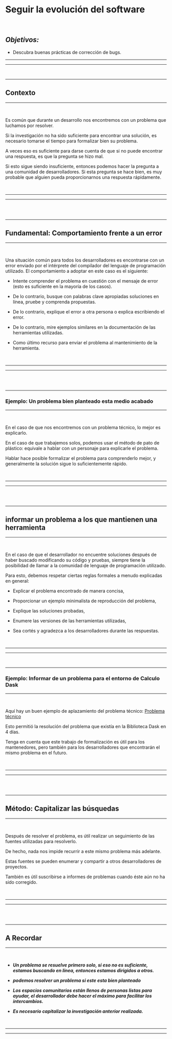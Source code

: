 # **Seguir la evolución del software**

<br>

## **_Objetivos:_**

- Descubra buenas prácticas de corrección de bugs.

---

---

<br>

---

## **Contexto**

---

<br>

Es común que durante un desarrollo nos encontremos con un problema que luchamos por resolver.

Si la investigación no ha sido suficiente para encontrar una solución, es necesario tomarse el tiempo para formalizar bien su problema.

A veces eso es suficiente para darse cuenta de que si no puede encontrar una respuesta, es que la pregunta se hizo mal.

Si esto sigue siendo insuficiente, entonces podemos hacer la pregunta a una comunidad de desarrolladores. Si esta pregunta se hace bien, es muy probable que alguien pueda proporcionarnos una respuesta rápidamente.

<br>

---

---

<br>
<br>

---

## **Fundamental: Comportamiento frente a un error**

---

<br>

Una situación común para todos los desarrolladores es encontrarse con un error enviado por el intérprete del compilador del lenguaje de programación utilizado. El comportamiento a adoptar en este caso es el siguiente:

- Intente comprender el problema en cuestión con el mensaje de error (esto es suficiente en la mayoría de los casos).

- De lo contrario, busque con palabras clave apropiadas soluciones en línea, pruebe y comprenda propuestas.

- De lo contrario, explique el error a otra persona o explica escribiendo el error.

- De lo contrario, mire ejemplos similares en la documentación de las herramientas utilizadas.

- Como último recurso para enviar el problema al mantenimiento de la herramienta.

<br>

---

---

<br>
<br>

---

### **Ejemplo: Un problema bien planteado esta medio acabado**

---

<br>

En el caso de que nos encontremos con un problema técnico, lo mejor es explicarlo.

En el caso de que trabajemos solos, podemos usar el método de pato de plástico: equivale a hablar con un personaje para explicarle el problema.

Hablar hace posible formalizar el problema para comprenderlo mejor, y generalmente la solución sigue lo suficientemente rápido.

<br>

---

---

<br>
<br>

---

## **informar un problema a los que mantienen una herramienta**

---

<br>

En el caso de que el desarrollador no encuentre soluciones después de haber buscado modificando su código y pruebas, siempre tiene la posibilidad de llamar a la comunidad de lenguaje de programación utilizado.

Para esto, debemos respetar ciertas reglas formales a menudo explicadas en general:

- Explicar el problema encontrado de manera concisa,

- Proporcionar un ejemplo minimalista de reproducción del problema,

- Explique las soluciones probadas,

- Enumere las versiones de las herramientas utilizadas,

- Sea cortés y agradezca a los desarrolladores durante las respuestas.

<br>

---

---

<br>

---

### **Ejemplo: Informar de un problema para el entorno de Calculo Dask**

---

<br>

Aquí hay un buen ejemplo de aplazamiento del problema técnico: [Problema técnico](https://github.com/dask/dask/issues/6062)

Esto permitió la resolución del problema que existía en la Biblioteca Dask en 4 días.

Tenga en cuenta que este trabajo de formalización es útil para los mantenedores, pero también para los desarrolladores que encontrarán el mismo problema en el futuro.

<br>

---

---

<br>
<br>

---

## **Método: Capitalizar las búsquedas**

---

<br>

Después de resolver el problema, es útil realizar un seguimiento de las fuentes utilizadas para resolverlo.

De hecho, nada nos impide recurrir a este mismo problema más adelante.

Estas fuentes se pueden enumerar y compartir a otros desarrolladores de proyectos.

También es útil suscribirse a informes de problemas cuando éste aún no ha sido corregido.

<br>

---

---

<br>
<br>

---

## **A Recordar**

---

<br>

- _**Un problema se resuelve primero solo, si eso no es suficiente, estamos buscando en línea, entonces estamos dirigidos a otros.**_

- _**podemos resolver un problema si este esta bien planteado**_

- _**Los espacios comunitarios están llenos de personas listas para ayudar, el desarrollador debe hacer el máximo para facilitar los intercambios.**_

- _**Es necesario capitalizar la investigación anterior realizada.**_

<br>

---

---
